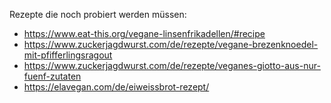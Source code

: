 Rezepte die noch probiert werden müssen:

* https://www.eat-this.org/vegane-linsenfrikadellen/#recipe
* https://www.zuckerjagdwurst.com/de/rezepte/vegane-brezenknoedel-mit-pfifferlingsragout
* https://www.zuckerjagdwurst.com/de/rezepte/veganes-giotto-aus-nur-fuenf-zutaten
* https://elavegan.com/de/eiweissbrot-rezept/
